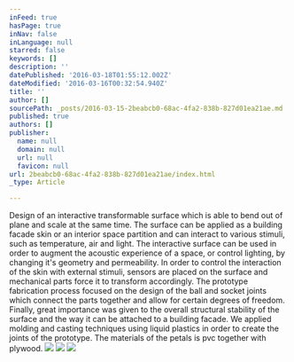 ```yaml
---
inFeed: true
hasPage: true
inNav: false
inLanguage: null
starred: false
keywords: []
description: ''
datePublished: '2016-03-18T01:55:12.002Z'
dateModified: '2016-03-16T00:32:54.940Z'
title: ''
author: []
sourcePath: _posts/2016-03-15-2beabcb0-68ac-4fa2-838b-827d01ea21ae.md
published: true
authors: []
publisher:
  name: null
  domain: null
  url: null
  favicon: null
url: 2beabcb0-68ac-4fa2-838b-827d01ea21ae/index.html
_type: Article

---
```

Design of an interactive transformable surface which is able
to bend out of plane and scale at the same time. The surface
can be applied as a building facade skin or an interior space
partition and can interact to various stimuli, such as
temperature, air and light. The interactive surface can be
used in order to augment the acoustic experience of a space,
or control lighting, by changing it's geometry and
permeability. In order to control the interaction of the skin
with external stimuli, sensors are placed on the surface and
mechanical parts force it to transform accordingly. The
prototype fabrication process focused on the design of the
ball and socket joints which connect the parts together and
allow for certain degrees of freedom. Finally, great
importance was given to the overall structural stability of the
surface and the way it can be attached to a building facade.
We applied molding and casting techniques using liquid
plastics in order to create the joints of the prototype. The
materials of the petals is pvc together with plywood.
![](https://the-grid-user-content.s3-us-west-2.amazonaws.com/00f8fe5a-e794-468b-8b7d-c77f9e1ac243.jpg)
![](https://the-grid-user-content.s3-us-west-2.amazonaws.com/a6b8338e-a3b3-4e47-984c-0b1e6c0386f8.jpg)
![](https://the-grid-user-content.s3-us-west-2.amazonaws.com/2829fe25-89c4-495a-80c6-f785a8966b74.jpg)